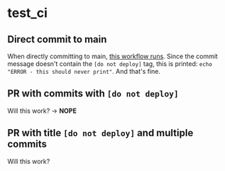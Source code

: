 # test_ci

## Direct commit to main
When directly committing to main, [this workflow runs](https://app.circleci.com/pipelines/github/Dexterp37/test_ci/4/workflows/9bcccccd-cddb-405f-af6f-954b892a0540/jobs/9). Since the commit message doesn't contain the `[do not deploy]` tag, this is printed: `echo "ERROR - this should never print"`. And that's fine.

## PR with commits with `[do not deploy]`
Will this work? -> **NOPE**

## PR with title  `[do not deploy]` and multiple commits
Will this work?
